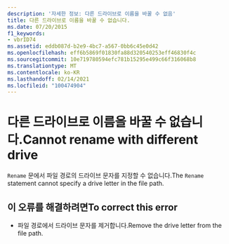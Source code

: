 ```yaml
---
description: '자세한 정보: 다른 드라이브로 이름을 바꿀 수 없음'
title: 다른 드라이브로 이름을 바꿀 수 없습니다.
ms.date: 07/20/2015
f1_keywords:
- vbrID74
ms.assetid: eddb087d-b2e9-4bc7-a567-0bb6c45e0d42
ms.openlocfilehash: eff6b5869f01830fa88d320540253eff46830f4c
ms.sourcegitcommit: 10e719780594efc781b15295e499c66f316068b8
ms.translationtype: MT
ms.contentlocale: ko-KR
ms.lasthandoff: 02/14/2021
ms.locfileid: "100474904"
---
```

# <a name="cannot-rename-with-different-drive"></a><span data-ttu-id="a898b-103">다른 드라이브로 이름을 바꿀 수 없습니다.</span><span class="sxs-lookup"><span data-stu-id="a898b-103">Cannot rename with different drive</span></span>

<span data-ttu-id="a898b-104">`Rename` 문에서 파일 경로의 드라이브 문자를 지정할 수 없습니다.</span><span class="sxs-lookup"><span data-stu-id="a898b-104">The `Rename` statement cannot specify a drive letter in the file path.</span></span>  
  
## <a name="to-correct-this-error"></a><span data-ttu-id="a898b-105">이 오류를 해결하려면</span><span class="sxs-lookup"><span data-stu-id="a898b-105">To correct this error</span></span>  
  
- <span data-ttu-id="a898b-106">파일 경로에서 드라이브 문자를 제거합니다.</span><span class="sxs-lookup"><span data-stu-id="a898b-106">Remove the drive letter from the file path.</span></span>
